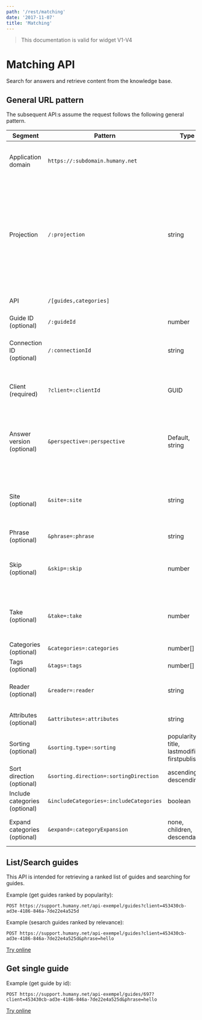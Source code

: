 ```yaml
---
path: '/rest/matching'
date: '2017-11-07'
title: 'Matching'
---
```


> This documentation is valid for widget V1-V4

# Matching API

Search for answers and retrieve content from the knowledge base.

## General URL pattern

The subsequent API:s assume the request follows the following general pattern.

| Segment               | Pattern           					| Type 		| Information     	|
|-----------------------|---------------------------------------|-----------|--------------------|
| Application domain    | ```https://:subdomain.humany.net``` 	|       	| This identifies your Knowledge-Base |
| Projection            | ```/:projection```          			| string	| This is the name of the interface to interact with. This configures which (sub)set of the Knowledge Base to make available for consumption |
| API                   | ```/[guides,categories]```          	|       	| Specific content to retrieve |
| Guide ID (optional)   | ```/:guideId```                     	| number	| Id to specific guide |
| Connection ID (optional) | ```/:connectionId```             	| string	| Identifier to answer version within a guide |
| Client (required)     | ```?client=:clientId```       		| GUID		| This identifies the user interacting with the API |
| Answer version (optional) | ```&perspective=:perspective```	| Default, string	| The answer version to display, this is either "Default" or the name of the answer version |
| Site (optional)     	| ```&site=:site```             		| string	| The web address the user was visiting when first looking for help |
| Phrase (optional)     | ```&phrase=:phrase```       			| string	| The search phrase |
| Skip (optional)       | ```&skip=:skip```           			| number	| The number of items to omit from the start of the returned matches |
| Take (optional)       | ```&take=:take```           			| number	| The maximum number of items include in the matches |
| Categories (optional) | ```&categories=:categories```   		| number[]	| Filter guides by category |
| Tags (optional)       | ```&tags=:tags```   					| number[]	| Filter guides by tag |
| Reader (optional)     | ```&reader=:reader```   				| string	| Resolve guide read status per user |
| Attributes (optional) | ```&attributes=:attributes``` 		| string	| Filter guides by attribute value |
| Sorting (optional)    | ```&sorting.type=:sorting```   		| popularity, title, lastmodified, firstpublished	| Sort guides by |
| Sort direction (optional) | ```&sorting.direction=:sortingDirection```	| ascending, descending	| Sort guides by |
| Include categories (optional) | ```&includeCategories=:includeCategories```	| boolean	| Sort guides by |
| Expand categories (optional) | ```&expand=:categoryExpansion```	| none, children, descendants	| Include sub-cateogires with categories |

## List/Search guides

This API is intended for retrieving a ranked list of guides and searching for guides.

Example (get guides ranked by popularity):
```
POST https://support.humany.net/api-exempel/guides?client=453430cb-ad3e-4186-846a-7de22e4a525d
```

Example (sesarch guides ranked by relevance):
```
POST https://support.humany.net/api-exempel/guides?client=453430cb-ad3e-4186-846a-7de22e4a525d&phrase=hello
```

[Try online](https://codesandbox.io/s/lx66003r57)

## Get single guide

Example (get guide by id):
```
POST https://support.humany.net/api-exempel/guides/697?client=453430cb-ad3e-4186-846a-7de22e4a525d&phrase=hello
```

[Try online](https://codesandbox.io/s/moyr2x8wwp)

